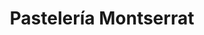 ---
title: "Pastelería Montserrat"
url: /guardamar-del-segura/pasteleria-montserrat/
shop: pastelería
---